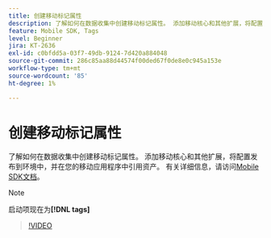 ```yaml
---
title: 创建移动标记属性
description: 了解如何在数据收集中创建移动标记属性。 添加移动核心和其他扩展，将配置发布到环境中，并在您的移动应用程序中引用资产。
feature: Mobile SDK, Tags
level: Beginner
jira: KT-2636
exl-id: c0bfdd5a-03f7-49db-9124-7d420a884048
source-git-commit: 286c85aa88d44574f00ded67f0de8e0c945a153e
workflow-type: tm+mt
source-wordcount: '85'
ht-degree: 1%

---
```


# 创建移动标记属性

了解如何在数据收集中创建移动标记属性。 添加移动核心和其他扩展，将配置发布到环境中，并在您的移动应用程序中引用资产。 有关详细信息，请访问[Mobile SDK文档](https://developer.adobe.com/client-sdks/documentation/)。

>[!NOTE]
>
> 启动项现在为&#x200B;**[!DNL tags]**

>[!VIDEO](https://video.tv.adobe.com/v/41095/?learn=on&enablevpops&captions=chi_hans)
